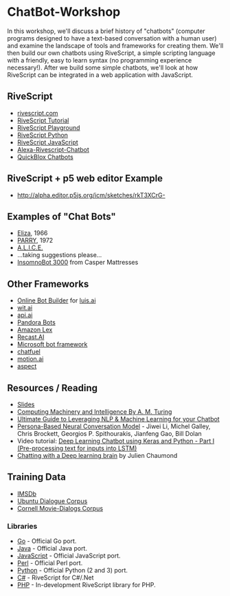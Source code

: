 # ChatBot-Workshop

In this workshop, we'll discuss a brief history of "chatbots" (computer programs designed to have a text-based conversation with a human user) and examine the landscape of tools and frameworks for creating them. We'll then build our own chatbots using RiveScript, a simple scripting language with a friendly, easy to learn syntax (no programming experience necessary!). After we build some simple chatbots, we'll look at how RiveScript can be integrated in a web application with JavaScript.

## RiveScript
- [rivescript.com](https://www.rivescript.com/)
- [RiveScript Tutorial](https://www.rivescript.com/docs/tutorial)
- [RiveScript Playground](https://play.rivescript.com/)
- [RiveScript Python](https://github.com/aichaos/rivescript-python)
- [RiveScript JavaScript](https://github.com/aichaos/rivescript-js)
- [Alexa-Rivescript-Chatbot](https://github.com/ekt1701/Alexa-Rivescript-Chatbot)
- [QuickBlox Chatbots](http://quickblox.com/developers/ChatBots)

## RiveScript + p5 web editor Example
* http://alpha.editor.p5js.org/icm/sketches/rkT3XCrG-

## Examples of "Chat Bots"
- [Eliza](https://en.wikipedia.org/wiki/ELIZA), 1966
- [PARRY](https://en.wikipedia.org/wiki/PARRY), 1972
- [A.L.I.C.E.](http://www.alicebot.org/about.html)
- ...taking suggestions please...
- [InsomnoBot 3000](http://insomnobot3000.com/) from Casper Mattresses

## Other Frameworks
- [Online Bot Builder](http://onlinebotbuilder.com/) for [luis.ai](https://www.luis.ai/)
- [wit.ai](https://wit.ai/)
- [api.ai](https://api.ai/)
- [Pandora Bots](https://www.pandorabots.com/)
- [Amazon Lex](https://aws.amazon.com/lex/)
- [Recast.AI](https://recast.ai/)
- [Microsoft bot framework](https://dev.botframework.com/)
- [chatfuel](https://chatfuel.com/)
- [motion.ai](https://www.motion.ai/)
- [aspect](https://www.aspect.com/solutions/self-service/aspect-natural-language-understanding)

## Resources / Reading
- [Slides](https://docs.google.com/presentation/d/1NCeg8WJnH2RFU-VTMpYCffPGHkFRDAoED4LwK6affvI/edit?usp=sharing)
- [Computing Machinery and Intelligence By A. M. Turing](http://www.loebner.net/Prizef/TuringArticle.html)
- [Ultimate Guide to Leveraging NLP & Machine Learning for your Chatbot](https://chatbotslife.com/ultimate-guide-to-leveraging-nlp-machine-learning-for-you-chatbot-531ff2dd870c)
- [Persona-Based Neural Conversation Model](https://arxiv.org/pdf/1603.06155.pdf) - Jiwei Li, Michel Galley, Chris Brockett, Georgios P. Spithourakis, Jianfeng Gao, Bill Dolan
- Video tutorial: [Deep Learning Chatbot using Keras and Python - Part I (Pre-processing text for inputs into LSTM)](https://www.youtube.com/watch?v=8lG6qRIdSA0)
- [Chatting with a Deep learning brain](https://medium.com/@julien_c/chatting-with-a-deep-learning-brain-fff7a8656c4b) by Julien Chaumond

## Training Data
- [IMSDb](http://www.imsdb.com/)
- [Ubuntu Dialogue Corpus](https://arxiv.org/abs/1506.08909)
- [Cornell Movie-Dialogs Corpus](https://people.mpi-sws.org/~cristian/Cornell_Movie-Dialogs_Corpus.html)

### Libraries

- [Go](https://github.com/aichaos/rivescript-go) - Official Go port.
- [Java](https://github.com/aichaos/rivescript-java) - Official Java port.
- [JavaScript](https://github.com/aichaos/rivescript-js) - Official JavaScript port.
- [Perl](https://github.com/aichaos/rivescript-perl) - Official Perl port.
- [Python](https://github.com/aichaos/rivescript-python) - Official Python (2 and 3) port.
- [C#](https://github.com/fabioravila/rivescript-csharp) - RiveScript for C#/.Net
- [PHP](https://github.com/vulcan-project/rivescript-php) - In-development RiveScript library for PHP.
